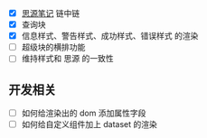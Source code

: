 * [X] [思源笔记](file:///D:/code/doc/docHTML/record/%e6%80%9d%e6%ba%90%e7%ac%94%e8%ae%b0.html) 链中链
* [X] 查询块
* [X] 信息样式、警告样式、成功样式、错误样式 的渲染
* [ ] 超级块的横排功能
* [ ] 维持样式和 思源 的一致性

## 开发相关

* [ ] 如何给渲染出的 dom 添加属性字段
* [ ] 如何给自定义组件加上 dataset 的渲染

